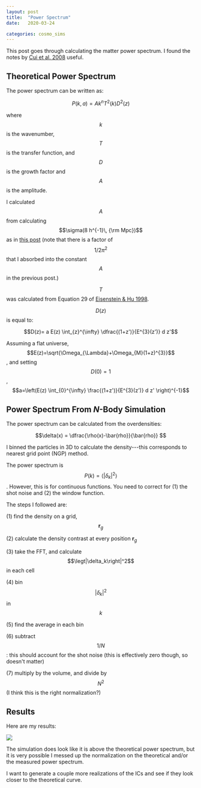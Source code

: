 ```yaml
---
layout: post
title:  "Power Spectrum"
date:   2020-03-24

categories: cosmo_sims
---
```



This post goes through calculating the matter power spectrum. I found the notes by <a href="https://ui.adsabs.harvard.edu/abs/2008ApJ...687..738C/abstract"> Cui et al. 2008</a> useful.

<!---
<a href="https://ui.adsabs.harvard.edu/abs/2016MNRAS.460.3624S/abstract">Sefusatti et al. 2016</a>
-->


## Theoretical Power Spectrum

The power spectrum can be written as:

$$P(k,a) = A k^n T^2(k) D^2(z)$$

where $$k$$ is the wavenumber, $$T$$ is the transfer function, and $$D$$ is the growth factor and $$A$$ is the amplitude.

I calculated $$A$$ from calculating $$\sigma(8 h^{-1}\, {\rm Mpc})$$ as in <a href="https://ndrakos.github.io/blog/mocks/Halo_Mass_Function/">this post</a> (note that there is a factor of $$1/2 \pi^2$$ that I absorbed into the constant $$A$$ in the previous post.)

$$T$$ was calculated from Equation 29 of <a href="https://ui.adsabs.harvard.edu/abs/1998ApJ...496..605E/abstract">Eisenstein & Hu 1998</a>.

$$D(z)$$ is equal to:

$$D(z)= a E(z) \int_{z}^{\infty} \dfrac{(1+z')}{E^{3}(z')} d z'$$

Assuming a flat universe, $$E(z)=\sqrt{\Omega_{\Lambda}+\Omega_{M}(1+z)^{3}}$$, and setting $$D(0)=1$$, $$a=\left(E(z) \int_{0}^{\infty} \frac{(1+z')}{E^{3}(z')} d z' \right)^{-1}$$

## Power Spectrum From $N$-Body Simulation

The power spectrum can be calculated from the overdensities:

$$\delta(x) = \dfrac{\rho(x)-\bar{rho}}{\bar{rho}} $$

I binned the particles in 3D to calculate the density---this corresponds to nearest grid point (NGP) method.

The power spectrum is $$P(k) = \langle \left| \delta_k\right|^2 \rangle$$. However, this is for continuous functions. You need to correct for (1) the shot noise and (2) the window function.


The steps I followed are:

(1) find the density on a grid, $$\mathbf{r}_g$$

(2) calculate the density contrast at every position $\mathbf{r}_g$

(3) take the FFT, and calculate $$\legt|\delta_k\right|^2$$ in each cell

(4) bin $$\left|\delta_k\right|^2$$ in $$k$$

(5) find the average in each bin

(6) subtract $$1/N$$: this should account for the shot noise (this is effectively zero though, so doesn't matter)

(7) multiply by the volume, and divide by $$N^2$$ (I think this is the right normalization?)

## Results

Here are my results:

<img src="{{ site.baseurl }}/assets/plots/PowerSpectrum_wfirst128.png">

The simulation does look like it is above the theoretical power spectrum, but it is very possible I messed up the normalization on the theoretical and/or the measured power spectrum.

I want to generate a couple more realizations of the ICs and see if they look closer to the theoretical curve.

